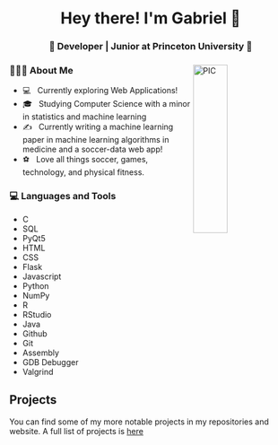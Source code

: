 <h1 align="center">Hey there! I'm Gabriel  👋 </h1>
<h3 align="center">🚀 Developer | Junior at Princeton University  🚀</h3>
<div>
<img width="35%" align="right" alt="PIC" height="300px" src="https://www.pngitem.com/pimgs/m/4-42822_apple-tv-copy-developer-illustration-png-transparent-png.png" />
<div align="left">
  <h3> 👨🏻‍💻 About Me </h3>

  - 💻 &nbsp; Currently exploring Web Applications! 
  - 🎓 &nbsp; Studying Computer Science with a minor in statistics and machine learning
  - ✍️ &nbsp; Currently writing a machine learning paper in machine learning algorithms in medicine and a soccer-data web app! 
  - ⚽ &nbsp; Love all things soccer, games, technology, and physical fitness.
</div>
</div>

<div>
  <h3> 💻 Languages and Tools </h3>
  
  - C
  - SQL
  - PyQt5
  - HTML
  - CSS
  - Flask
  - Javascript
  - Python
  - NumPy
  - R
  - RStudio
  - Java
  - Github
  - Git
  - Assembly
  - GDB Debugger
  - Valgrind

</div>

## Projects

You can find some of my more notable projects in my repositories and website. A full list of projects is <a href = "https://github.comhere:](https://github.com/G-Marin/g-marin/tree/main/Projects"> here </a>
